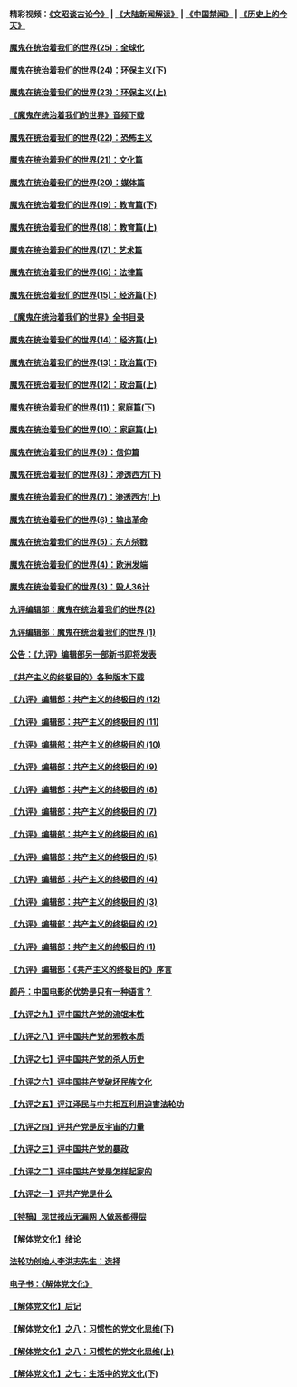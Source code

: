 #### 精彩视频：[《文昭谈古论今》](https://github.com/gfw-breaker/wenzhao/blob/master/README.md?t=12081832) | [《大陆新闻解读》](https://github.com/gfw-breaker/ntdtv-comedy/blob/master/README.md?t=12081832) | [《中国禁闻》](https://github.com/gfw-breaker/ntdtv-news/blob/master/README.md?t=12081832) | [《历史上的今天》](https://github.com/gfw-breaker/today-in-history/blob/master/README.md?t=12081832) 

#### [魔鬼在统治着我们的世界(25)：全球化](../pages/nsc422/n10788205.md?t=12081832) 

#### [魔鬼在统治着我们的世界(24)：环保主义(下)](../pages/nsc422/n10695307.md?t=12081832) 

#### [魔鬼在统治着我们的世界(23)：环保主义(上)](../pages/nsc422/n10688613.md?t=12081832) 

#### [《魔鬼在统治着我们的世界》音频下载](../pages/nsc422/n10635553.md?t=12081832) 

#### [魔鬼在统治着我们的世界(22)：恐怖主义](../pages/nsc422/n10614727.md?t=12081832) 

#### [魔鬼在统治着我们的世界(21)：文化篇](../pages/nsc422/n10597706.md?t=12081832) 

#### [魔鬼在统治着我们的世界(20)：媒体篇](../pages/nsc422/n10586579.md?t=12081832) 

#### [魔鬼在统治着我们的世界(19)：教育篇(下)](../pages/nsc422/n10564808.md?t=12081832) 

#### [魔鬼在统治着我们的世界(18)：教育篇(上)](../pages/nsc422/n10526970.md?t=12081832) 

#### [魔鬼在统治着我们的世界(17)：艺术篇](../pages/nsc422/n10499093.md?t=12081832) 

#### [魔鬼在统治着我们的世界(16)：法律篇](../pages/nsc422/n10485969.md?t=12081832) 

#### [魔鬼在统治着我们的世界(15)：经济篇(下)](../pages/nsc422/n10469975.md?t=12081832) 

#### [《魔鬼在统治着我们的世界》全书目录](../pages/nsc422/n10464261.md?t=12081832) 

#### [魔鬼在统治着我们的世界(14)：经济篇(上)](../pages/nsc422/n10457370.md?t=12081832) 

#### [魔鬼在统治着我们的世界(13)：政治篇(下)](../pages/nsc422/n10448270.md?t=12081832) 

#### [魔鬼在统治着我们的世界(12)：政治篇(上)](../pages/nsc422/n10444576.md?t=12081832) 

#### [魔鬼在统治着我们的世界(11)：家庭篇(下)](../pages/nsc422/n10440961.md?t=12081832) 

#### [魔鬼在统治着我们的世界(10)：家庭篇(上)](../pages/nsc422/n10435448.md?t=12081832) 

#### [魔鬼在统治着我们的世界(9)：信仰篇](../pages/nsc422/n10432159.md?t=12081832) 

#### [魔鬼在统治着我们的世界(8)：渗透西方(下)](../pages/nsc422/n10429603.md?t=12081832) 

#### [魔鬼在统治着我们的世界(7)：渗透西方(上)](../pages/nsc422/n10426013.md?t=12081832) 

#### [魔鬼在统治着我们的世界(6)：输出革命](../pages/nsc422/n10421536.md?t=12081832) 

#### [魔鬼在统治着我们的世界(5)：东方杀戮](../pages/nsc422/n10417707.md?t=12081832) 

#### [魔鬼在统治着我们的世界(4)：欧洲发端](../pages/nsc422/n10414890.md?t=12081832) 

#### [魔鬼在统治着我们的世界(3)：毁人36计](../pages/nsc422/n10411583.md?t=12081832) 

#### [九评编辑部：魔鬼在统治着我们的世界(2)](../pages/nsc422/n10410036.md?t=12081832) 

#### [九评编辑部：魔鬼在统治着我们的世界 (1)](../pages/nsc422/n10406825.md?t=12081832) 

#### [公告：《九评》编辑部另一部新书即将发表](../pages/nsc422/n10405104.md?t=12081832) 

#### [《共产主义的终极目的》各种版本下载](../pages/nsc422/n10022138.md?t=12081832) 

#### [《九评》编辑部：共产主义的终极目的 (12)](../pages/nsc422/n9933272.md?t=12081832) 

#### [《九评》编辑部：共产主义的终极目的 (11)](../pages/nsc422/n9924973.md?t=12081832) 

#### [《九评》编辑部：共产主义的终极目的 (10)](../pages/nsc422/n9920883.md?t=12081832) 

#### [《九评》编辑部：共产主义的终极目的 (9)](../pages/nsc422/n9916363.md?t=12081832) 

#### [《九评》编辑部：共产主义的终极目的 (8)](../pages/nsc422/n9912488.md?t=12081832) 

#### [《九评》编辑部：共产主义的终极目的 (7)](../pages/nsc422/n9901176.md?t=12081832) 

#### [《九评》编辑部：共产主义的终极目的 (6)](../pages/nsc422/n9899359.md?t=12081832) 

#### [《九评》编辑部：共产主义的终极目的 (5)](../pages/nsc422/n9893174.md?t=12081832) 

#### [《九评》编辑部：共产主义的终极目的 (4)](../pages/nsc422/n9891246.md?t=12081832) 

#### [《九评》编辑部：共产主义的终极目的 (3)](../pages/nsc422/n9879879.md?t=12081832) 

#### [《九评》编辑部：共产主义的终极目的 (2)](../pages/nsc422/n9876205.md?t=12081832) 

#### [《九评》编辑部：共产主义的终极目的 (1)](../pages/nsc422/n9865857.md?t=12081832) 

#### [《九评》编辑部：《共产主义的终极目的》序言](../pages/nsc422/n9862666.md?t=12081832) 

#### [颜丹：中国电影的优势是只有一种语言？](../pages/nsc422/n9583062.md?t=12081832) 

#### [【九评之九】评中国共产党的流氓本性](../pages/nsc422/n737542.md?t=12081832) 

#### [【九评之八】评中国共产党的邪教本质](../pages/nsc422/n735942.md?t=12081832) 

#### [【九评之七】评中国共产党的杀人历史](../pages/nsc422/n733806.md?t=12081832) 

#### [【九评之六】评中国共产党破坏民族文化](../pages/nsc422/n731667.md?t=12081832) 

#### [【九评之五】评江泽民与中共相互利用迫害法轮功](../pages/nsc422/n730058.md?t=12081832) 

#### [【九评之四】评共产党是反宇宙的力量](../pages/nsc422/n727814.md?t=12081832) 

#### [【九评之三】评中国共产党的暴政](../pages/nsc422/n725597.md?t=12081832) 

#### [【九评之二】评中国共产党是怎样起家的](../pages/nsc422/n723946.md?t=12081832) 

#### [【九评之一】评共产党是什么](../pages/nsc422/n722529.md?t=12081832) 

#### [【特稿】现世报应无漏网 人做恶都得偿](../pages/nsc422/n4215167.md?t=12081832) 

#### [【解体党文化】绪论](../pages/nsc422/n1449356.md?t=12081832) 

#### [法轮功创始人李洪志先生：选择](../pages/nsc422/n3580738.md?t=12081832) 

#### [电子书：《解体党文化》](../pages/nsc422/n1573484.md?t=12081832) 

#### [【解体党文化】后记](../pages/nsc422/n1531999.md?t=12081832) 

#### [【解体党文化】之八：习惯性的党文化思维(下)](../pages/nsc422/n1526477.md?t=12081832) 

#### [【解体党文化】之八：习惯性的党文化思维(上)](../pages/nsc422/n1520631.md?t=12081832) 

#### [【解体党文化】之七：生活中的党文化(下)](../pages/nsc422/n1513446.md?t=12081832) 

